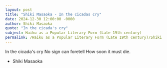```yaml
---
layout: post
title: "Shiki Masaoka - In the cicadas cry"
date: 2024-12-30 12:00:00 -0000
author: Shiki Masaoka
quote: "In the cicada's cry"
subject: Haiku as a Popular Literary Form (Late 19th century)
permalink: /Haiku as a Popular Literary Form (Late 19th century)/Shiki Masaoka/Shiki Masaoka - In the cicadas cry
---
```


In the cicada's cry
No sign can foretell
How soon it must die.

- Shiki Masaoka
